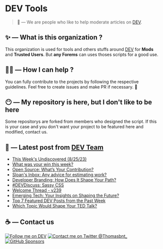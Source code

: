 # DEV Tools

> 🔧 — We are people who like to help moderate articles on [DEV](https://dev.to).

## ✨ — What is this organization ?

This organization is used for tools and others stuffs around [DEV](https://dev.to) for **Mods** and **Trusted Users**. But __any Forems__ can uses thoses scripts for a good use.


## 💪🏼 — How I can help ?

You can fully contribute to the projects by following the respective guidelines. Feel free to create issues and make PR if necessary. 🎉

## 😶 — My repository is here, but I don't like to be here

Some repositorys are forked from members who designed the script. If this is your case and you don't want your project to be featured here and modified, contact us.

## 📝 — Latest post from [DEV Team](https://dev.to/devteam)

<!-- BLOG-POST-LIST:START -->
- [This Week&#39;s Undiscovered &lpar;8/25/23&rpar;](https://dev.to/devteam/this-weeks-undiscovered-82523-38jf)
- [What was your win this week?](https://dev.to/devteam/what-was-your-win-this-week-bbi)
- [Open Source: What’s Your Contribution?](https://dev.to/devteam/open-source-whats-your-contribution-51p5)
- [Sloan&#39;s Inbox: Any advice for estimating work?](https://dev.to/devteam/sloans-inbox-any-advice-for-estimating-work-284e)
- [Developer Branding: How Does It Shape Your Path?](https://dev.to/devteam/developer-branding-how-does-it-shape-your-path-394l)
- [#DEVDiscuss: Sassy CSS](https://dev.to/devteam/devdiscuss-sassy-css-acn)
- [Welcome Thread - v239](https://dev.to/devteam/welcome-thread-v241-hoc)
- [Emerging Tech: Your Insights on Shaping the Future?](https://dev.to/devteam/emerging-tech-your-insights-on-shaping-the-future-o5n)
- [Top 7 Featured DEV Posts from the Past Week](https://dev.to/devteam/top-7-featured-dev-posts-from-the-past-week-10nm)
- [Which Topic Would Shape Your TED Talk?](https://dev.to/devteam/which-topic-would-shape-your-ted-talk-5gdn)
<!-- BLOG-POST-LIST:END -->


## ☕ — Contact us

[![Follow me on DEV](https://img.shields.io/badge/dev.to-%2308090A.svg?&style=for-the-badge&logo=dev.to&logoColor=white&alt=devto)](https://dev.to/thomasbnt)
[![Contact me on Twitter @Thomasbnt_](https://img.shields.io/badge/Contact%20me%20on%20Twitter-%231DA1F2.svg?&style=for-the-badge&logo=twitter&logoColor=white&alt=twitter)](https://twitter.com/messages/1142357270-1142357270?text=Hello,%20I%20contact%20you%20from%20devtotools%20&recipient_id=1142357270) [![GitHub Sponsors](https://img.shields.io/badge/Sponsor%20me-%23EA54AE.svg?&style=for-the-badge&logo=github-sponsors&logoColor=white)](https://github.com/sponsors/thomasbnt)


